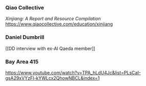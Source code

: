 
### Qiao Collective
*Xinjiang: A Report and Resource Compilation*
	https://www.qiaocollective.com/education/xinjiang
	


### Daniel Dumbrill

[[DD interview with ex-Al Qaeda member]]


### Bay Area 415
https://www.youtube.com/watch?v=TPA_hLdU4Jc&list=PLsCaI-gsA29xVYzFI-kYWLcx2QhowNBCL&index=1
